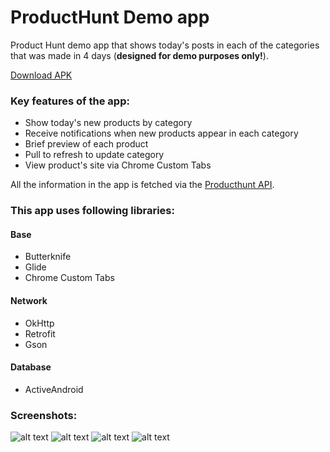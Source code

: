 # ProductHunt Demo app
Product Hunt demo app that shows today's posts in each of the categories that was made in 4 days (**designed for demo purposes only!**).

[Download APK](https://docs.google.com/uc?export=download&id=0B6oDaS88X4yKRXVVUDJYRmtqb3M)

### Key features of the app:
* Show today's new products by category
* Receive notifications when new products appear in each category
* Brief preview of each product
* Pull to refresh to update category
* View product's site via Chrome Custom Tabs

All the information in the app is fetched via the [Producthunt API](https://api.producthunt.com/v1/docs).

### This app uses following libraries:

#### Base
* Butterknife
* Glide
* Chrome Custom Tabs

#### Network
* OkHttp
* Retrofit
* Gson

#### Database
* ActiveAndroid

### Screenshots:

![alt text][screenshot_1] ![alt text][screenshot_2] ![alt text][screenshot_3] ![alt text][screenshot_5]

[screenshot_1]: https://habrastorage.org/files/fe1/3c9/548/fe13c95486684d57b085cc30d5c39260.png
[screenshot_2]: https://habrastorage.org/files/5b2/a85/065/5b2a8506599847fc83b90fa43800b749.png
[screenshot_3]: https://habrastorage.org/files/7d1/23e/f3f/7d123ef3fb3a4112a188dfe040c7d8e9.png
[screenshot_5]: https://habrastorage.org/files/6a8/629/1f6/6a86291f6bed4ab39cf75e6e4a45348c.png
